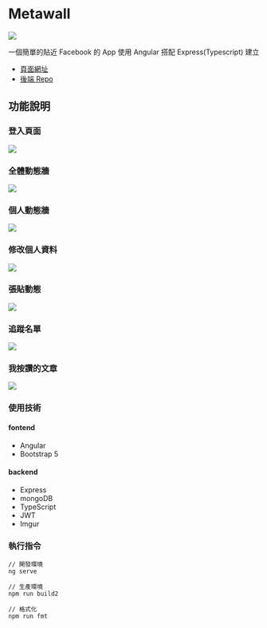 # Metawall



![](https://i.imgur.com/4uS27ly.png)

一個簡單的貼近 Facebook 的 App
使用 Angular 搭配 Express(Typescript) 建立

* [頁面網址](https://charlie50503.github.io/metawall_fontend/#/login)
* [後端 Repo](https://github.com/Charlie50503/metawall_backend)

## 功能說明


### 登入頁面

![](https://i.imgur.com/4uS27ly.png)

### 全體動態牆

![](https://i.imgur.com/SXk1qO5.png)

### 個人動態牆
![](https://i.imgur.com/zt783zY.png)

### 修改個人資料
![](https://i.imgur.com/asg8NlK.png)

### 張貼動態
![](https://i.imgur.com/RpYR3Cw.png)

### 追蹤名單
![](https://i.imgur.com/wy6glDa.png)

### 我按讚的文章
![](https://i.imgur.com/ucbVzY4.png)

### 使用技術

#### fontend

* Angular
* Bootstrap 5

#### backend

* Express
* mongoDB
* TypeScript
* JWT
* Imgur


### 執行指令

```
// 開發環境
ng serve

// 生產環境
npm run build2

// 格式化
npm run fmt
```

